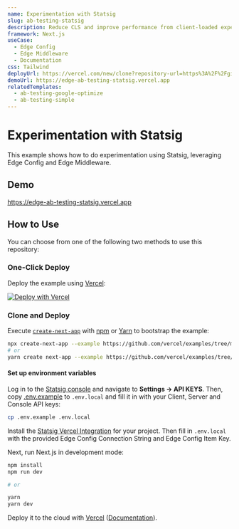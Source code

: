 ```yaml
---
name: Experimentation with Statsig
slug: ab-testing-statsig
description: Reduce CLS and improve performance from client-loaded experiments at the edge with Statsig
framework: Next.js
useCase:
  - Edge Config
  - Edge Middleware
  - Documentation
css: Tailwind
deployUrl: https://vercel.com/new/clone?repository-url=https%3A%2F%2Fgithub.com%2Fvercel%2Fexamples%2Ftree%2Fmain%2Fedge-middleware%2Fab-testing-statsig&project-name=ab-testing-statsig&repository-name=ab-testing-statsig&integration-ids=oac_NAO87zzp3ADxj2ZUh3vikLip&env=STATSIG_SERVER_API_KEY,NEXT_PUBLIC_STATSIG_CLIENT_KEY,STATSIG_CONSOLE_API_KEY,EDGE_CONFIG,EDGE_CONFIG_ITEM_KEY&envDescription=Statsig%20API%20keys%20and%20Edge%20Config%20settings&envLink=https%3A%2F%2Fdocs.statsig.com%2Fguides%2Ffirst-feature
demoUrl: https://edge-ab-testing-statsig.vercel.app
relatedTemplates:
  - ab-testing-google-optimize
  - ab-testing-simple
---
```


# Experimentation with Statsig

This example shows how to do experimentation using Statsig, leveraging Edge Config and Edge Middleware.

## Demo

https://edge-ab-testing-statsig.vercel.app

## How to Use

You can choose from one of the following two methods to use this repository:

### One-Click Deploy

Deploy the example using [Vercel](https://vercel.com?utm_source=github&utm_medium=readme&utm_campaign=vercel-examples):

[![Deploy with Vercel](https://vercel.com/button)](https://vercel.com/new/clone?repository-url=https%3A%2F%2Fgithub.com%2Fvercel%2Fexamples%2Ftree%2Fmain%2Fedge-middleware%2Fab-testing-statsig&project-name=ab-testing-statsig&repository-name=ab-testing-statsig&integration-ids=oac_NAO87zzp3ADxj2ZUh3vikLip&env=STATSIG_SERVER_API_KEY,NEXT_PUBLIC_STATSIG_CLIENT_KEY,STATSIG_CONSOLE_API_KEY,EDGE_CONFIG,EDGE_CONFIG_ITEM_KEY&envDescription=Statsig%20API%20keys%20and%20Edge%20Config%20settings&envLink=https%3A%2F%2Fdocs.statsig.com%2Fguides%2Ffirst-feature)

### Clone and Deploy

Execute [`create-next-app`](https://github.com/vercel/next.js/tree/canary/packages/create-next-app) with [npm](https://docs.npmjs.com/cli/init) or [Yarn](https://yarnpkg.com/lang/en/docs/cli/create/) to bootstrap the example:

```bash
npx create-next-app --example https://github.com/vercel/examples/tree/main/edge-middleware/ab-testing-statsig
# or
yarn create next-app --example https://github.com/vercel/examples/tree/main/edge-middleware/ab-testing-statsig
```

#### Set up environment variables

Log in to the [Statsig console](https://console.statsig.com/) and navigate to **Settings -> API KEYS**.
Then, copy [.env.example](./env.example) to `.env.local` and fill it in with your Client, Server and Console API keys:

```bash
cp .env.example .env.local
```

Install the [Statsig Vercel Integration](https://vercel.com/integrations/statsig) for your project.
Then fill in `.env.local` with the provided Edge Config Connection String and Edge Config Item Key.

Next, run Next.js in development mode:

```bash
npm install
npm run dev

# or

yarn
yarn dev
```

Deploy it to the cloud with [Vercel](https://vercel.com/new?utm_source=github&utm_medium=readme&utm_campaign=edge-middleware-eap) ([Documentation](https://nextjs.org/docs/deployment)).
